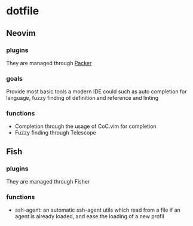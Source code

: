 # dotfile

## Neovim
### plugins
They are managed through [Packer](https://github.com/wbthomason/packer.nvim)
### goals
Provide most basic tools a modern IDE could such as auto completion for language, fuzzy finding of definition and reference and linting
### functions
* Completion through the usage of CoC.vim for completion
* Fuzzy finding through Telescope

## Fish
### plugins
They are managed through Fisher
### functions
* ssh-agent: an automatic ssh-agent utils which read from a file if an agent is already loaded, and ease the loading of a new profil

